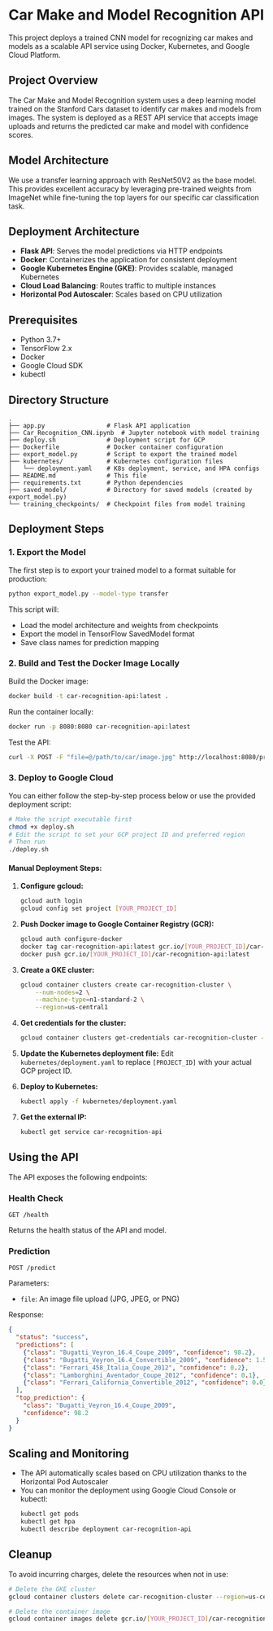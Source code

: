 # Car Make and Model Recognition API

This project deploys a trained CNN model for recognizing car makes and models as a scalable API service using Docker, Kubernetes, and Google Cloud Platform.

## Project Overview

The Car Make and Model Recognition system uses a deep learning model trained on the Stanford Cars dataset to identify car makes and models from images. The system is deployed as a REST API service that accepts image uploads and returns the predicted car make and model with confidence scores.

## Model Architecture

We use a transfer learning approach with ResNet50V2 as the base model. This provides excellent accuracy by leveraging pre-trained weights from ImageNet while fine-tuning the top layers for our specific car classification task.

## Deployment Architecture

- **Flask API**: Serves the model predictions via HTTP endpoints
- **Docker**: Containerizes the application for consistent deployment
- **Google Kubernetes Engine (GKE)**: Provides scalable, managed Kubernetes
- **Cloud Load Balancing**: Routes traffic to multiple instances
- **Horizontal Pod Autoscaler**: Scales based on CPU utilization

## Prerequisites

- Python 3.7+
- TensorFlow 2.x
- Docker
- Google Cloud SDK
- kubectl

## Directory Structure

```
.
├── app.py                 # Flask API application
├── Car_Recognition_CNN.ipynb  # Jupyter notebook with model training
├── deploy.sh              # Deployment script for GCP
├── Dockerfile             # Docker container configuration
├── export_model.py        # Script to export the trained model
├── kubernetes/            # Kubernetes configuration files
│   └── deployment.yaml    # K8s deployment, service, and HPA configs
├── README.md              # This file
├── requirements.txt       # Python dependencies
├── saved_model/           # Directory for saved models (created by export_model.py)
└── training_checkpoints/  # Checkpoint files from model training
```

## Deployment Steps

### 1. Export the Model

The first step is to export your trained model to a format suitable for production:

```bash
python export_model.py --model-type transfer
```

This script will:
- Load the model architecture and weights from checkpoints
- Export the model in TensorFlow SavedModel format
- Save class names for prediction mapping

### 2. Build and Test the Docker Image Locally

Build the Docker image:

```bash
docker build -t car-recognition-api:latest .
```

Run the container locally:

```bash
docker run -p 8080:8080 car-recognition-api:latest
```

Test the API:

```bash
curl -X POST -F "file=@/path/to/car/image.jpg" http://localhost:8080/predict
```

### 3. Deploy to Google Cloud

You can either follow the step-by-step process below or use the provided deployment script:

```bash
# Make the script executable first
chmod +x deploy.sh
# Edit the script to set your GCP project ID and preferred region
# Then run
./deploy.sh
```

#### Manual Deployment Steps:

1. **Configure gcloud:**
   ```bash
   gcloud auth login
   gcloud config set project [YOUR_PROJECT_ID]
   ```

2. **Push Docker image to Google Container Registry (GCR):**
   ```bash
   gcloud auth configure-docker
   docker tag car-recognition-api:latest gcr.io/[YOUR_PROJECT_ID]/car-recognition-api:latest
   docker push gcr.io/[YOUR_PROJECT_ID]/car-recognition-api:latest
   ```

3. **Create a GKE cluster:**
   ```bash
   gcloud container clusters create car-recognition-cluster \
       --num-nodes=2 \
       --machine-type=n1-standard-2 \
       --region=us-central1
   ```

4. **Get credentials for the cluster:**
   ```bash
   gcloud container clusters get-credentials car-recognition-cluster --region=us-central1
   ```

5. **Update the Kubernetes deployment file:**
   Edit `kubernetes/deployment.yaml` to replace `[PROJECT_ID]` with your actual GCP project ID.

6. **Deploy to Kubernetes:**
   ```bash
   kubectl apply -f kubernetes/deployment.yaml
   ```

7. **Get the external IP:**
   ```bash
   kubectl get service car-recognition-api
   ```

## Using the API

The API exposes the following endpoints:

### Health Check

```
GET /health
```

Returns the health status of the API and model.

### Prediction

```
POST /predict
```

Parameters:
- `file`: An image file upload (JPG, JPEG, or PNG)

Response:
```json
{
  "status": "success",
  "predictions": [
    {"class": "Bugatti_Veyron_16.4_Coupe_2009", "confidence": 98.2},
    {"class": "Bugatti_Veyron_16.4_Convertible_2009", "confidence": 1.5},
    {"class": "Ferrari_458_Italia_Coupe_2012", "confidence": 0.2},
    {"class": "Lamborghini_Aventador_Coupe_2012", "confidence": 0.1},
    {"class": "Ferrari_California_Convertible_2012", "confidence": 0.0}
  ],
  "top_prediction": {
    "class": "Bugatti_Veyron_16.4_Coupe_2009",
    "confidence": 98.2
  }
}
```

## Scaling and Monitoring

- The API automatically scales based on CPU utilization thanks to the Horizontal Pod Autoscaler
- You can monitor the deployment using Google Cloud Console or kubectl:
  ```bash
  kubectl get pods
  kubectl get hpa
  kubectl describe deployment car-recognition-api
  ```

## Cleanup

To avoid incurring charges, delete the resources when not in use:

```bash
# Delete the GKE cluster
gcloud container clusters delete car-recognition-cluster --region=us-central1

# Delete the container image
gcloud container images delete gcr.io/[YOUR_PROJECT_ID]/car-recognition-api:latest
```
